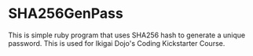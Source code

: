 # SHA256GenPass
This is simple ruby program that uses SHA256 hash to generate a unique password. This is used for Ikigai Dojo's Coding Kickstarter Course. 
